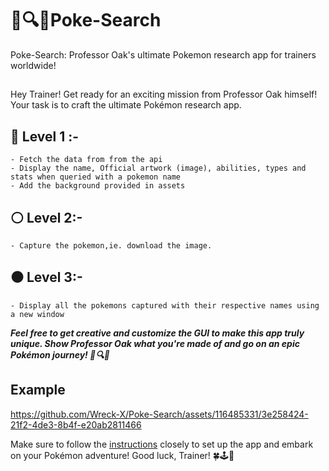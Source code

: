# 🌟🔍🎉Poke-Search

Poke-Search: Professor Oak's ultimate Pokemon research app for trainers worldwide!

## 
Hey Trainer! Get ready for an exciting mission from Professor Oak himself! Your task is to craft the ultimate Pokémon research app.
##  🔴 Level 1 :-
    - Fetch the data from from the api 
    - Display the name, Official artwork (image), abilities, types and stats when queried with a pokemon name 
    - Add the background provided in assets 

##  ⚪️ Level 2:-
    - Capture the pokemon,ie. download the image.

##  ⚫️ Level 3:-
    - Display all the pokemons captured with their respective names using a new window

 ***Feel free to get creative and customize the GUI to make this app truly unique. Show Professor Oak what you're made of and go on an epic Pokémon journey!  🌟🔍🎉***
## Example



https://github.com/Wreck-X/Poke-Search/assets/116485331/3e258424-21f2-4de3-8b4f-e20ab2811466









Make sure to follow the [instructions](https://github.com/Wreck-X/Poke-Search/blob/main/INSTRUCTIONS.md) closely to set up the app and embark on your Pokémon adventure! Good luck, Trainer! 🍀🕹️🌟




